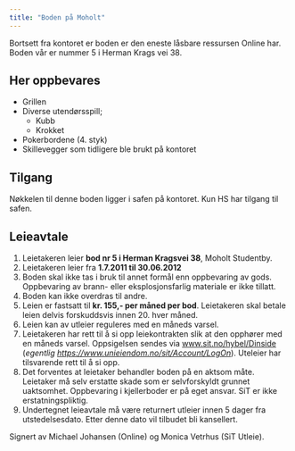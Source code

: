 ```yaml
---
title: "Boden på Moholt"
---
```



Bortsett fra kontoret er boden er den eneste låsbare ressursen Online har.
Boden vår er nummer 5 i Herman Krags vei 38.

## Her oppbevares

* Grillen
* Diverse utendørsspill;
    * Kubb
    * Krokket
* Pokerbordene (4. styk)
* Skillevegger som tidligere ble brukt på kontoret

## Tilgang

Nøkkelen til denne boden ligger i safen på kontoret. Kun HS har tilgang til safen.

## Leieavtale

1. Leietakeren leier **bod nr 5 i Herman Kragsvei 38**, Moholt Studentby.
2. Leietakeren leier fra **1.7.2011 til 30.06.2012**
3. Boden skal ikke tas i bruk til annet formål enn oppbevaring av gods. Oppbevaring av brann- eller eksplosjonsfarlig materiale er ikke tillatt.
4. Boden kan ikke overdras til andre.
5. Leien er fastsatt til **kr. 155,- per måned per bod**. Leietakeren skal betale leien delvis forskuddsvis innen 20. hver måned.
6. Leien kan av utleier reguleres med en måneds varsel.
7. Leietakeren har rett til å si opp leiekontrakten slik at den opphører med en måneds varsel. Oppsigelsen sendes via www.sit.no/hybel/Dinside (_egentlig https://www.unieiendom.no/sit/Account/LogOn_). Uteleier har tilsvarende rett til å si opp.
8. Det forventes at leietaker behandler boden på en aktsom måte. Leietaker må selv erstatte skade som er selvforskyldt grunnet uaktsomhet. Oppbevaring i kjellerboder er på eget ansvar. SiT er ikke erstatningspliktig.
9. Undertegnet leieavtale må være returnert utleier innen 5 dager fra utstedelsesdato. Etter denne dato vil tilbudet bli kansellert.

Signert av Michael Johansen (Online) og Monica Vetrhus (SiT Utleie).